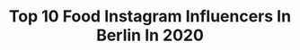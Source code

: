 ---
title: Top 10 Food Instagram Influencers In Berlin In 2020
description: >-
  Find top food Instagram influencers in Berlin in 2020. Most popular hashtags: #berlin #berlinfood #foodie #berlinfoodguide.
platform: Instagram
profiles:
  - username: "josephine.krk"
    fullname: >-
      𝐉𝐎𝐒𝐄𝐏𝐇𝐈𝐍𝐄 𝐊.
    location: "Germany"
    followers: 6675
    engagement: 877
    commentsToLikes: 0.264910
    id: ck8t3pvbp41d10j78j3duk3wb
    verified: false
    hashtags: "#sun, #beautyprodukte, #flatlay, #flatlaylove"
  - username: "foodistisch"
    fullname: >-
      Berlin Food Traveller 🇩🇪🇻🇳
    location: "Germany"
    followers: 6159
    engagement: 548
    commentsToLikes: 0.159426
    id: ck5ch7rmgq99x0i11thtdnstq
    verified: false
    hashtags: "#berlinfoodie, #coffeetime, #sushilover, #foodinberlin"
  - username: "healthymealsberlin"
    fullname: >-
      Healthy Meals Berlin
    location: "Germany"
    followers: 53768
    engagement: 657
    commentsToLikes: 0.017323
    id: ck0tvwbp3d2kr0i19io5gmwvb
    verified: false
    hashtags: "#healthymealsberlin"
  - username: "daniel_fehlow"
    fullname: >-
      Daniel Fehlow
    location: "Germany"
    followers: 139724
    engagement: 305
    commentsToLikes: 0.018206
    id: ck5zpmky2sxhk0i14i8fzbyd7
    verified: true
    hashtags: "#kr, #gzsz, #dreamteam, #foodberlin"
  - username: "foodtasterberlin"
    fullname: >-
      FOODTASTER
    location: "Germany"
    followers: 9599
    engagement: 445
    commentsToLikes: 0.307458
    id: ck5hkxddhj75e0i11tnuilzi6
    verified: false
    hashtags: "#lafood, #quarantine, #hamburgfood, #france"
  - username: "gastroberlin"
    fullname: >-
      Food in Berlin
    location: "Germany"
    followers: 18130
    engagement: 236
    commentsToLikes: 0.224389
    id: ck55nhghr684v0i11vn4i1p3b
    verified: false
    hashtags: "#wine, #southkorea, #waffles, #foodblog"
  - username: "berlin_ickliebedir"
    fullname: >-
      BERLIN ICK LIEBE DIR
    location: "Germany"
    followers: 63329
    engagement: 268
    commentsToLikes: 0.016774
    id: ck14h0rjq7ytp0i19zflerxt1
    verified: false
    hashtags: "#ihavethisthingwithberlin, #nightshots, #iphone11pro, #berlinfeature"
  - username: "aboudi.86"
    fullname: >-
      ABOUDI
    location: "Germany"
    followers: 102663
    engagement: 530
    commentsToLikes: 0.020667
    id: ck6tr14wbw7k20j71hv9j0pnw
    verified: false
    hashtags: "#smile, #me, #besafe, #socialdistancing"
  - username: "nanukboy"
    fullname: >-
      NANUK
    location: "Germany"
    followers: 40985
    engagement: 181
    commentsToLikes: 0.066947
    id: ck14lbjd9ttti0i19bsa4r6p9
    verified: false
    hashtags: "#shorts, #allblack, #holidaze, #valledecocora"
  - username: "heylilahey"
    fullname: >-
      Mia Marjanović
    location: "Germany"
    followers: 25644
    engagement: 284
    commentsToLikes: 0.041029
    id: ck0tx5r0zi1by0i19bfzjlns7
    verified: false
    hashtags: "#secondhandfirst, #readingtime, #whatsinseason, #supportsmallbusinesses"
---